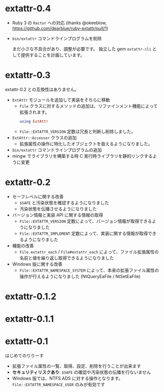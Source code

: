 # extattr-0.4

  - Ruby 3 の `Ractor` への対応 (thanks @okeeblow, https://github.com/dearblue/ruby-extattr/pull/1)
  - `bin/extattr` コマンドラインプログラムを削除

    まだ小さな不具合があり、調整が必要です。
    独立した gem `extattr-cli` として提供することを計画しています。


# extattr-0.3

extattr-0.2 との互換性はありません。

  - `ExtAttr` モジュールを追加して実装をそちらに移動
      - `File` クラスに対するメソッドの追加は、リファインメント機能によって拡張されます。
        ```ruby
        using ExtAttr
        ```
      - `File::EXTATTR_VERSION` 定数は冗長と判断し削除しました。
  - `ExtAttr::Accessor` クラスの追加
      - 拡張属性の操作に特化したオブジェクトを扱えるようになりました。
  - `bin/extattr` コマンドラインプログラムの追加
  - mingw でライブラリを構築する時 C 実行時ライブラリを静的リンクするように変更

# extattr-0.2

  * セーフレベルに関する改善
      * `$SAFE` と汚染状態を確認するようになりました
      * 汚染状態を伝播させるようになりました
  * バージョン情報と実装 API に関する情報の取得
      * `File::EXTATTR_VERSION` 定数によって、バージョン情報が取得できるようになりました
      * `File::EXTATTR_IMPLEMENT` 定数によって、実装に関する情報が取得できるようになりました
  * 機能の改善
      * `File.extattr_each` / `File#extattr_each` によって、ファイル拡張属性の名前と値を繰り返し取得できるようになりました
  * Windows 版に関する改善
      * `File::EXTATTR_NAMESPACE_SYSTEM` によって、本来の拡張ファイル属性の操作が行えるようになりました
      (NtQueryEaFile / NtSetEaFile)

# extattr-0.1.2

# extattr-0.1.1

# extattr-0.1

はじめてのりりーす

  * 拡張ファイル属性の一覧、取得、設定、削除を行うことが出来ます
  * **セキュリティリスクあり**: `$SAFE` の確認や汚染状態の伝播を行ないません
  * Windows 版では、NTFS ADS に対する操作となります。`File::EXTATTR_NAMESPACE_USER` のみが有効です
